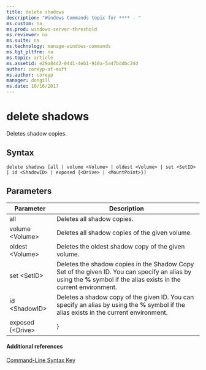 ```yaml
---
title: delete shadows
description: "Windows Commands topic for **** - "
ms.custom: na
ms.prod: windows-server-threshold
ms.reviewer: na
ms.suite: na
ms.technology: manage-windows-commands
ms.tgt_pltfrm: na
ms.topic: article
ms.assetid: e29a84d2-04d1-4eb1-910a-5a47bddbc24d
author: coreyp-at-msft
ms.author: coreyp
manager: dongill
ms.date: 10/16/2017
---
```


# delete shadows



Deletes shadow copies.

## Syntax

```
delete shadows [all | volume <Volume> | oldest <Volume> | set <SetID> | id <ShadowID> | exposed {<Drive> | <MountPoint>}]
```

## Parameters

|Parameter|Description|
|---------|-----------|
|all|Deletes all shadow copies.|
|volume \<Volume>|Deletes all shadow copies of the given volume.|
|oldest \<Volume>|Deletes the oldest shadow copy of the given volume.|
|set \<SetID>|Deletes the shadow copies in the Shadow Copy Set of the given ID. You can specify an alias by using the **%** symbol if the alias exists in the current environment.|
|id \<ShadowID>|Deletes a shadow copy of the given ID. You can specify an alias by using the **%** symbol if the alias exists in the current environment.|
|exposed {\<Drive> | <MountPoint>}|Deletes the shadow copy exposed at the specified drive letter or mount point. Specify mount points as c:\mountPoint or by the drive letter such as p:.|

#### Additional references

[Command-Line Syntax Key](command-line-syntax-key.md)